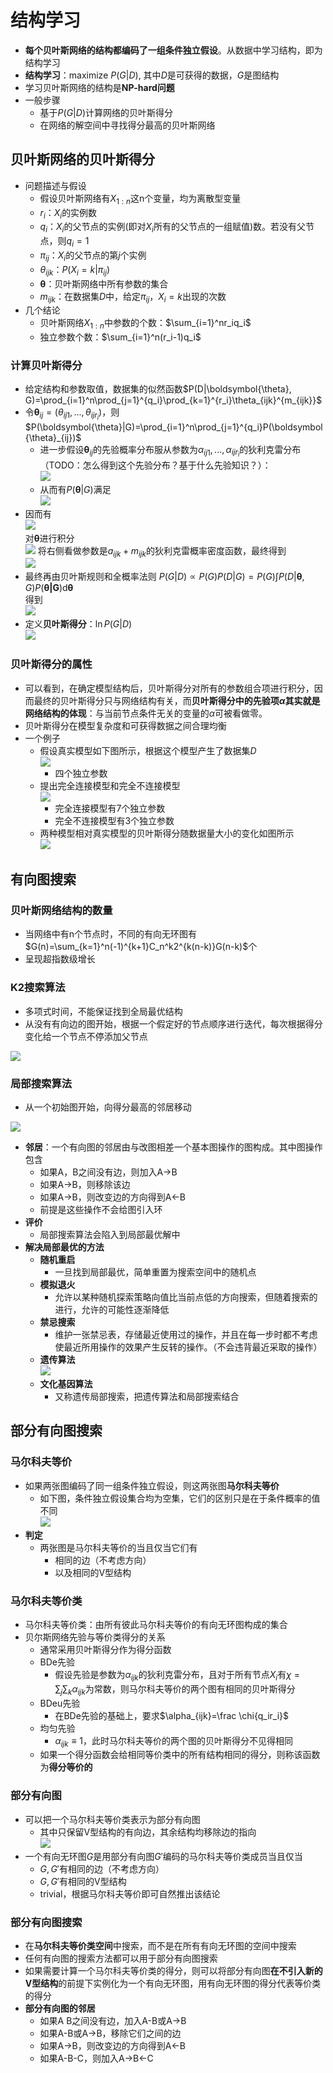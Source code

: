# 结构学习
+ **每个贝叶斯网络的结构都编码了一组条件独立假设**。从数据中学习结构，即为结构学习
+ **结构学习**：$\mathrm{maximize}\ P(G|D)$, 其中$D$是可获得的数据，$G$是图结构
+ 学习贝叶斯网络的结构是**NP-hard问题**
+ 一般步骤
  + 基于$P(G|D)$计算网络的贝叶斯得分
  + 在网络的解空间中寻找得分最高的贝叶斯网络

## 贝叶斯网络的贝叶斯得分
+ 问题描述与假设
  + 假设贝叶斯网络有$X_{1:n}$这n个变量，均为离散型变量
  + $r_i$：$X_i$的实例数
  + $q_i$：$X_i$的父节点的实例(即对$X_i$所有的父节点的一组赋值)数。若没有父节点，则$q_i=1$
  + $\pi_{ij}$：$X_i$的父节点的第$j$个实例
  + $\theta_{ijk}$：$P(X_i=k|\pi_{ij})$
  + $\boldsymbol{\theta}$：贝叶斯网络中所有参数的集合
  + $m_{ijk}$：在数据集$D$中，给定$\pi_{ij}$，$X_i=k$出现的次数
+ 几个结论
  + 贝叶斯网络$X_{1:n}$中参数的个数：$\sum_{i=1}^nr_iq_i$
  + 独立参数个数：$\sum_{i=1}^n(r_i-1)q_i$

### 计算贝叶斯得分
+ 给定结构和参数取值，数据集的似然函数$P(D|\boldsymbol{\theta}, G)=\prod_{i=1}^n\prod_{j=1}^{q_i}\prod_{k=1}^{r_i}\theta_{ijk}^{m_{ijk}}$
+ 令$\boldsymbol{\theta}_{ij}=(\theta_{ij1}, ..., \theta_{ijr_i})$，则$P(\boldsymbol{\theta}|G)=\prod_{i=1}^n\prod_{j=1}^{q_i}P(\boldsymbol{\theta}_{ij})$
  + 进一步假设$\boldsymbol{\theta}_{ij}$的先验概率分布服从参数为$\alpha_{ij1}, ..., \alpha_{ijr_i}$的狄利克雷分布（TODO：怎么得到这个先验分布？基于什么先验知识？）：  
    ![](img/2020-03-18-19-25-36.png)
  + 从而有$P(\boldsymbol{\theta}|G)$满足  
    ![](img/2020-03-18-19-30-12.png)
+ 因而有  
  ![](img/2020-03-18-19-35-41.png)  
  对$\boldsymbol{\theta}$进行积分  
  ![](img/2020-03-18-19-38-22.png)
  将右侧看做参数是$a_{ijk}+m_{ijk}$的狄利克雷概率密度函数，最终得到  
  ![](img/2020-03-18-19-39-24.png)
+ 最终再由贝叶斯规则和全概率法则
  $P(G|D)\propto P(G)P(D|G)=P(G)\int P(D|\boldsymbol{\theta}, G)P(\boldsymbol{\theta|G})\mathrm{d}\boldsymbol{\theta}$  
  得到  
  ![](img/2020-03-18-19-44-06.png)
+ 定义**贝叶斯得分**：$\ln P(G|D)$  
  ![](img/2020-03-18-19-46-35.png)

### 贝叶斯得分的属性
+ 可以看到，在确定模型结构后，贝叶斯得分对所有的参数组合项进行积分，因而最终的贝叶斯得分只与网络结构有关，而**贝叶斯得分中的先验项$\alpha$其实就是网络结构的体现**：与当前节点条件无关的变量的$\alpha$可被看做零。
+ 贝叶斯得分在模型复杂度和可获得数据之间合理均衡
+ 一个例子
  + 假设真实模型如下图所示，根据这个模型产生了数据集$D$  
    ![](img/2020-03-18-22-13-30.png)
    + 四个独立参数
  + 提出完全连接模型和完全不连接模型  
    ![](img/2020-03-18-22-15-55.png)
    + 完全连接模型有7个独立参数
    + 完全不连接模型有3个独立参数
  + 两种模型相对真实模型的贝叶斯得分随数据量大小的变化如图所示  
    ![](img/2020-03-18-22-19-27.png)

## 有向图搜索

### 贝叶斯网络结构的数量
+ 当网络中有n个节点时，不同的有向无环图有$G(n)=\sum_{k=1}^n(-1)^{k+1}C_n^k2^{k(n-k)}G(n-k)$个
+ 呈现超指数级增长

### K2搜索算法
+ 多项式时间，不能保证找到全局最优结构
+ 从没有有向边的图开始，根据一个假定好的节点顺序进行迭代，每次根据得分变化给一个节点不停添加父节点
  
![](img/2020-03-18-22-33-30.png)

### 局部搜索算法
+ 从一个初始图开始，向得分最高的邻居移动

![](img/2020-03-18-22-37-01.png)

+ **邻居**：一个有向图的邻居由与改图相差一个基本图操作的图构成。其中图操作包含
  + 如果A，B之间没有边，则加入A->B
  + 如果A->B，则移除该边
  + 如果A->B，则改变边的方向得到A<-B
  + 前提是这些操作不会给图引入环
+ **评价**
  + 局部搜索算法会陷入到局部最优解中
+ **解决局部最优的方法**
  + **随机重启**
    + 一旦找到局部最优，简单重置为搜索空间中的随机点
  + **模拟退火**
    + 允许以某种随机探索策略向值比当前点低的方向搜索，但随着搜索的进行，允许的可能性逐渐降低
  + **禁忌搜索**
    + 维护一张禁忌表，存储最近使用过的操作，并且在每一步时都不考虑使最近所用操作的效果产生反转的操作。（不会违背最近采取的操作）
  + **遗传算法**  
    ![](img/2020-03-18-22-47-22.png)
  + **文化基因算法**
    + 又称遗传局部搜索，把遗传算法和局部搜索结合

## 部分有向图搜索

### 马尔科夫等价
+ 如果两张图编码了同一组条件独立假设，则这两张图**马尔科夫等价**
  + 如下图，条件独立假设集合均为空集，它们的区别只是在于条件概率的值不同  
  ![](img/2020-03-18-22-54-52.png)
+ **判定**
  + 两张图是马尔科夫等价的当且仅当它们有
    + 相同的边（不考虑方向）
    + 以及相同的V型结构

### 马尔科夫等价类
+ 马尔科夫等价类：由所有彼此马尔科夫等价的有向无环图构成的集合
+ 贝尔斯网络先验与等价类得分的关系
  + 通常采用贝叶斯得分作为得分函数
  + BDe先验
    + 假设先验是参数为$\alpha_{ijk}$的狄利克雷分布，且对于所有节点$X_i$有$\chi=\sum_{j}\sum_{k}\alpha_{ijk}$为常数，则马尔科夫等价的两个图有相同的贝叶斯得分
  + BDeu先验
    + 在BDe先验的基础上，要求$\alpha_{ijk}=\frac \chi{q_ir_i}$
  + 均匀先验
    + $\alpha_{ijk}\equiv 1$，此时马尔科夫等价的两个图的贝叶斯得分不见得相同
  + 如果一个得分函数会给相同等价类中的所有结构相同的得分，则称该函数为**得分等价的**

### 部分有向图
+ 可以把一个马尔科夫等价类表示为部分有向图
  + 其中只保留V型结构的有向边，其余结构均移除边的指向  
  ![](img/2020-03-19-12-02-11.png)
+ 一个有向无环图$G$是用部分有向图$G'$编码的马尔科夫等价类成员当且仅当
  + $G,G'$有相同的边（不考虑方向）
  + $G,G'$有相同的V型结构
  + trivial，根据马尔科夫等价即可自然推出该结论

### 部分有向图搜索
+ 在**马尔科夫等价类空间**中搜索，而不是在所有有向无环图的空间中搜索
+ 任何有向图的搜索方法都可以用于部分有向图搜索
+ 如果需要计算一个马尔科夫等价类的得分，则可以将部分有向图**在不引入新的V型结构**的前提下实例化为一个有向无环图，用有向无环图的得分代表等价类的得分
+ **部分有向图的邻居**
  + 如果A B之间没有边，加入A-B或A->B
  + 如果A-B或A->B，移除它们之间的边
  + 如果A->B，则改变边的方向得到A<-B
  + 如果A-B-C，则加入A->B<-C
